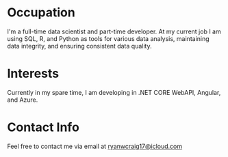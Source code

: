 # Occupation
I'm a full-time data scientist and part-time developer. 
At my current job I am using SQL, R, and Python as tools for various data analysis, maintaining data integrity, and ensuring consistent data quality.

# Interests
Currently in my spare time, I am developing in .NET CORE WebAPI, Angular, and Azure.

# Contact Info
Feel free to contact me via email at ryanwcraig17@icloud.com
